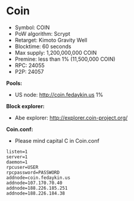 Coin
==
* Symbol: COIN
* PoW algorithm: Scrypt
* Retarget: Kimoto Gravity Well
* Blocktime: 60 seconds
* Max supply: 1,200,000,000 COIN
* Premine: less than 1% (11,500,000 COIN)
* RPC: 24055
* P2P: 24057

**Pools:**
* US node: http://coin.fedaykin.us 1%

**Block explorer:**
* Abe explorer: http://explorer.coin-project.org/

**Coin.conf:**
* Please mind capital C in Coin.conf
```
listen=1
server=1
daemon=1
rpcuser=USER
rpcpassword=PASSWORD
addnode=coin.fedaykin.us
addnode=107.170.70.40
addnode=188.226.185.251
addnode=188.226.184.38
```